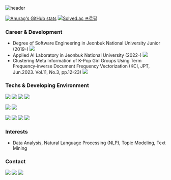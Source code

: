 ![header](https://capsule-render.vercel.app/api?type=slice&color=330099&height=200&text=Indigo_Coder&fontColor=FFFFFF&fontAlign=70&rotate=13&fontAlignY=25)  

[![Anurag's GitHub stats](https://github-readme-stats.vercel.app/api?username=Indigo-Coder-github)](https://github.com/anuraghazra/github-readme-stats)
[![Solved.ac
프로필](http://mazassumnida.wtf/api/v2/generate_badge?boj=hjs4011)](https://solved.ac/hjs4011)

### Career & Development
 - Degree of Software Engineering in Jeonbuk National University Junior (2019-) <a href="https://software.jbnu.ac.kr/software" target="_blank"><img src="https://img.shields.io/badge/Website-4285F4?style=plastic&logo=googlehome&logoColor=FFFFFF"/></a>
 - Applied AI Laboratory in Jeonbuk National University (2022-) <a href="https://aidata.jbnu.ac.kr" target="_blank"><img src="https://img.shields.io/badge/Website-4285F4?style=plastic&logo=googlehome&logoColor=FFFFFF"/></a>
 - Clustering Meta Information of K-Pop Girl Groups Using Term Frequency-inverse Document Frequency Vectorization (KCI, JPT, Jun.2023. Vol.11, No.3, pp.12-23) <a href="http://doi.org/10.23023/JPT.2023.11.3.012" target="_blank"><img src="https://img.shields.io/badge/doi-FAB70C?style=plastic&logo=doi&logoColor=FFFFFF"/></a>

### Techs & Developing Environment
<a href="https://www.python.org" target="_blank"><img src="https://img.shields.io/badge/Python-3776AB?style=plastic&logo=Python&logoColor=FFFFFF"/></a>
<a href="https://www.scikit-learn.org" target="_blank"><img src="https://img.shields.io/badge/sckitlearn-F7931E?style=plastic&logo=scikitlearn&logoColor=FFFFFF"/></a>
<a href="https://www.numpy.org" target="_blank"><img src="https://img.shields.io/badge/NumPy-013243?style=plastic&logo=numpy&logoColor=FFFFFF"/></a>
<a href="https://pandas.pydata.org/" target="_blank"><img src="https://img.shields.io/badge/Pandas-150458?style=plastic&logo=pandas&logoColor=FFFFFF"/></a>

<a href="https://www.djangoproject.com/" target="_blank"><img src="https://img.shields.io/badge/Django-092E20?style=plastic&logo=django&logoColor=FFFFFF"/></a>
<a href="https://www.json.org" target="_blank"><img src="https://img.shields.io/badge/Json-000000?style=plastic&logo=json&logoColor=FFFFFF"/></a>

<a href="https://code.visualstudio.com/" target="_blank"><img src="https://img.shields.io/badge/VSCode-007ACC?style=plastic&logo=visualstudiocode&logoColor=FFFFFF"/></a>
<a href="https://colab.research.google.com" target="_blank"><img src="https://img.shields.io/badge/Colab-F9AB00?style=plastic&logo=googlecolab&logoColor=FFFFFF"/></a>
<a href="https://www.jupyter.org" target="_blank"><img src="https://img.shields.io/badge/Jupyter-F37626?style=plastic&logo=jupyter&logoColor=FFFFFF"/></a>
<a href="https://www.ubuntu.com" target="_blank"><img src="https://img.shields.io/badge/Ubuntu-E95420?style=plastic&logo=ubuntu&logoColor=FFFFFF"/></a>

### Interests
 - Data Analysis, Natural Language Processing (NLP), Topic Modeling, Text Mining

### Contact
<a href="hjs40111@gmail.com" target="_blank"><img src="https://img.shields.io/badge/Gmail-EA4335?style=plastic&logo=gmail&logoColor=FFFFFF"/></a>
<a href="https://www.instagram.com/color_code_indigo/" target="_blank"><img src="https://img.shields.io/badge/Instagram-E4405F?style=plastic&logo=instagram&logoColor=FFFFFF"/></a>
<a href="https://velog.io/@indigo_coder" target="_blank"><img src="https://img.shields.io/badge/Velog-20C997?style=plastic&logo=velog&logoColor=FFFFFF"/></a>
